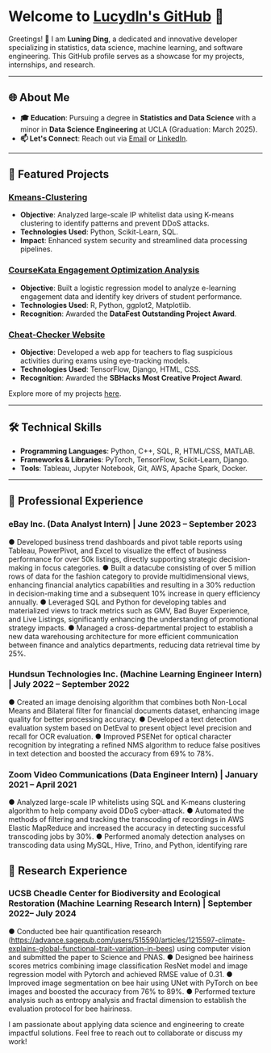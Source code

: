 
# Welcome to [Lucydln's GitHub](https://github.com/Lucydln) 🌟

Greetings! 👋 I am **Luning Ding**, a dedicated and innovative developer specializing in statistics, data science, machine learning, and software engineering. This GitHub profile serves as a showcase for my projects, internships, and research.

---

## 🌐 About Me

- **🎓 Education**: Pursuing a degree in **Statistics and Data Science** with a minor in **Data Science Engineering** at UCLA (Graduation: March 2025).
- **📫 Let's Connect**: Reach out via [Email](mailto:lucydln66@gmail.com) or [LinkedIn]([https://www.linkedin.com/in/lucyding](http://linkedin.com/in/luning-ding-40543918b)).

---

## 🚀 Featured Projects

### [Kmeans-Clustering](https://github.com/Lucydln/KMeans_Clustering_and_Pattern_Analysis_for_IPv4_Addresses)
- **Objective**: Analyzed large-scale IP whitelist data using K-means clustering to identify patterns and prevent DDoS attacks.
- **Technologies Used**: Python, Scikit-Learn, SQL.
- **Impact**: Enhanced system security and streamlined data processing pipelines.

### [CourseKata Engagement Optimization Analysis](https://github.com/Lucydln/coursekata-optimization)
- **Objective**: Built a logistic regression model to analyze e-learning engagement data and identify key drivers of student performance.
- **Technologies Used**: R, Python, ggplot2, Matplotlib.
- **Recognition**: Awarded the **DataFest Outstanding Project Award**.

### [Cheat-Checker Website]([https://github.com/Lucydln/cheat-checker](https://github.com/Lucydln/Cheat_Checker_Website))
- **Objective**: Developed a web app for teachers to flag suspicious activities during exams using eye-tracking models.
- **Technologies Used**: TensorFlow, Django, HTML, CSS.
- **Recognition**: Awarded the **SBHacks Most Creative Project Award**.

Explore more of my projects [here](https://github.com/Lucydln?tab=repositories).

---

## 🛠️ Technical Skills

- **Programming Languages**: Python, C++, SQL, R, HTML/CSS, MATLAB.
- **Frameworks & Libraries**: PyTorch, TensorFlow, Scikit-Learn, Django.
- **Tools**: Tableau, Jupyter Notebook, Git, AWS, Apache Spark, Docker.

---

## 🤝 Professional Experience

### eBay Inc. (Data Analyst Intern) | June 2023 – September 2023
● Developed business trend dashboards and pivot table reports using Tableau, PowerPivot, and Excel to visualize the effect of business performance for over 50k listings, directly supporting strategic decision-making in focus categories.
● Built a datacube consisting of over 5 million rows of data for the fashion category to provide multidimensional views, enhancing financial analytics capabilities and resulting in a 30% reduction in decision-making time and a subsequent 10% increase in query efficiency annually.
● Leveraged SQL and Python for developing tables and materialized views to track metrics such as GMV, Bad Buyer Experience, and Live Listings, significantly enhancing the understanding of promotional strategy impacts.
● Managed a cross-departmental project to establish a new data warehousing architecture for more efficient communication between finance and analytics departments, reducing data retrieval time by 25%.

### Hundsun Technologies Inc. (Machine Learning Engineer Intern) | July 2022 – September 2022
● Created an image denoising algorithm that combines both Non-Local Means and Bilateral filter for financial documents dataset, enhancing image quality for better processing accuracy.
● Developed a text detection evaluation system based on DetEval to present object level precision and recall for OCR evaluation.
● Improved PSENet for optical character recognition by integrating a refined NMS algorithm to reduce false positives in text
detection and boosted the accuracy from 69% to 78%.

### Zoom Video Communications (Data Engineer Intern) | January 2021 – April 2021
● Analyzed large-scale IP whitelists using SQL and K-means clustering algorithm to help company avoid DDoS cyber-attack.
● Automated the methods of filtering and tracking the transcoding of recordings in AWS Elastic MapReduce and increased
the accuracy in detecting successful transcoding jobs by 30%.
● Performed anomaly detection analyses on transcoding data using MySQL, Hive, Trino, and Python, identifying rare

## 📖 Research Experience
### UCSB Cheadle Center for Biodiversity and Ecological Restoration (Machine Learning Research Intern) | September 2022– July 2024
● Conducted bee hair quantification research (https://advance.sagepub.com/users/515590/articles/1215597-climate-explains-global-functional-trait-variation-in-bees) using computer vision and submitted the paper to Science and PNAS.
● Designed bee hairiness scores metrics combining image classification ResNet model and image regression model with
Pytorch and achieved RMSE value of 0.31.
● Improved image segmentation on bee hair using UNet with PyTorch on bee images and boosted the accuracy from 76% to 89%.
● Performed texture analysis such as entropy analysis and fractal dimension to establish the evaluation protocol for bee hairiness.


I am passionate about applying data science and engineering to create impactful solutions. Feel free to reach out to collaborate or discuss my work!
